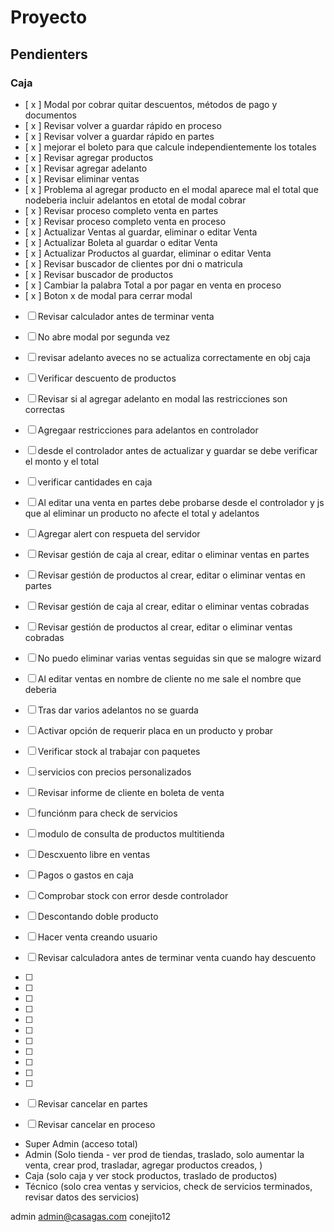 # Proyecto

## Pendienters

### Caja
- [ x ] Modal por cobrar quitar descuentos, métodos de pago y documentos
- [ x ] Revisar volver a guardar rápido en proceso
- [ x ] Revisar volver a guardar rápido en partes
- [ x ] mejorar el boleto para que calcule independientemente los totales
- [ x ] Revisar agregar productos
- [ x ] Revisar agregar adelanto
- [ x ] Revisar eliminar ventas
- [ x ] Problema al agregar producto en el modal aparece mal el total que nodeberia incluir adelantos en etotal de modal cobrar
- [ x ] Revisar proceso completo venta en partes
- [ x ] Revisar proceso completo venta en proceso
- [ x ] Actualizar Ventas al guardar, eliminar o editar Venta
- [ x ] Actualizar Boleta al guardar o editar Venta
- [ x ] Actualizar Productos al guardar, eliminar o editar Venta
- [ x ] Revisar buscador de clientes por dni o matricula
- [ x ] Revisar buscador de productos
- [ x ] Cambiar la palabra Total a por pagar en venta en proceso
- [ x ] Boton x de modal para cerrar modal
- [  ] Revisar calculador antes de terminar venta
- [  ] No abre modal por segunda vez
- [  ] revisar adelanto aveces no se actualiza correctamente en obj caja
- [  ] Verificar descuento de productos
- [  ] Revisar si al agregar adelanto en modal las restricciones son correctas
- [  ] Agregaar restricciones para adelantos en controlador
- [  ] desde el controlador antes de actualizar y guardar se debe verificar el monto y el total
- [  ] verificar cantidades en caja
- [  ] Al editar una venta en partes debe probarse desde el controlador y js que al eliminar un producto no afecte el total y adelantos
- [  ] Agregar alert con respueta del servidor
- [  ] Revisar gestión de caja al crear, editar o eliminar ventas en partes
- [  ] Revisar gestión de productos al crear, editar o eliminar ventas en partes
- [  ] Revisar gestión de caja al crear, editar o eliminar ventas cobradas
- [  ] Revisar gestión de productos al crear, editar o eliminar ventas cobradas
- [  ] No puedo eliminar varias ventas seguidas sin que se malogre wizard
- [  ] Al editar ventas en nombre de cliente no me sale el nombre que deberia
- [  ] Tras dar varios adelantos no se guarda
- [  ] Activar opción de requerir placa en un producto y probar
- [  ] Verificar stock al trabajar con paquetes
- [  ] servicios con precios personalizados
- [  ] Revisar informe de cliente en boleta de venta
- [  ] funciónm para check de servicios
- [  ] modulo de consulta de productos multitienda
- [  ] Descxuento libre en ventas
- [  ] Pagos o gastos en caja
- [  ] Comprobar stock con error desde controlador
- [  ] Descontando doble producto
- [  ] Hacer venta creando usuario
- [  ] Revisar calculadora antes de terminar venta cuando hay descuento
- [  ] 
- [  ] 
- [  ] 
- [  ] 
- [  ] 
- [  ] 
- [  ] 
- [  ] 
- [  ] 
- [  ] 
- [  ] 
- [  ] Revisar cancelar en partes
- [  ] Revisar cancelar en proceso


- Super Admin (acceso total)
- Admin (Solo tienda - ver prod de tiendas, traslado, solo aumentar la venta, crear prod, trasladar, agregar productos creados, )
- Caja (solo caja y ver stock productos, traslado de productos)
- Técnico (solo crea ventas y servicios, check de servicios terminados, revisar datos des servicios)




admin
admin@casagas.com
conejito12
